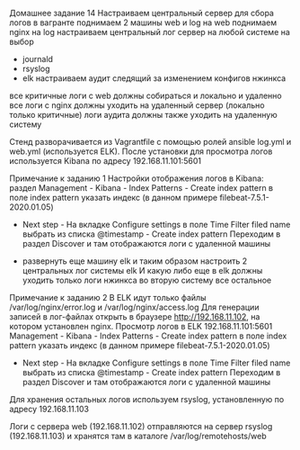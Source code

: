 Домашнее задание 14
Настраиваем центральный сервер для сбора логов
в вагранте поднимаем 2 машины web и log
на web поднимаем nginx
на log настраиваем центральный лог сервер на любой системе на выбор
- journald
- rsyslog
- elk
настраиваем аудит следящий за изменением конфигов нжинкса

все критичные логи с web должны собираться и локально и удаленно
все логи с nginx должны уходить на удаленный сервер (локально только критичные)
логи аудита должны также уходить на удаленную систему

Стенд разворачивается из Vagrantfile с помощью ролей ansible log.yml и web.yml
(используется ELK). После установки для просмотра логов используется Kibana по адресу 192.168.11.101:5601

Примечание к заданию 1
Настройки отображения логов в Kibana: 
раздел Management - Kibana - Index Patterns - Create index pattern
в поле index pattern указать индекс (в данном примере filebeat-7.5.1-2020.01.05)
- Next step - На вкладке Configure settings в поле Time Filter filed name выбрать из списка @timestamp - Create index pattern
Переходим в раздел Discover и там отображаются логи с удаленной машины


* развернуть еще машину elk
и таким образом настроить 2 центральных лог системы elk И какую либо еще
в elk должны уходить только логи нжинкса
во вторую систему все остальное

Примечание к заданию 2
В ELK идут только файлы /var/log/nginx/error.log и /var/log/nginx/access.log
Для генерации записей в лог-файлах открыть в браузере http://192.168.11.102, на котором установлен nginx. 
Просмотр логов в ELK
192.168.11.101:5601
Management - Kibana - Index Patterns - Create index pattern
в поле index pattern указать индекс (в данном примере filebeat-7.5.1-2020.01.05)
- Next step - На вкладке Configure settings в поле Time Filter filed name выбрать из списка @timestamp - Create index pattern
Переходим в раздел Discover и там отображаются логи с удаленной машины

Для хранения остальных логов используем rsyslog, установленную по адресу 192.168.11.103

Логи с сервера web (192.168.11.102) отправляются на сервер rsyslog (192.168.11.103) и хранятся там в каталоге /var/log/remotehosts/web
